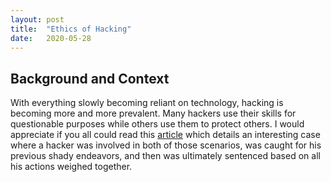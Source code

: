 ```yaml
---
layout: post
title:  "Ethics of Hacking"
date:   2020-05-28
---
```


## Background and Context
With everything slowly becoming reliant on technology, hacking is becoming more and more prevalent. Many hackers use their skills for questionable purposes while others use them to protect others. I would appreciate if you all could read this [article](https://www.wired.com/story/confessions-marcus-hutchins-hacker-who-saved-the-internet/) which details an interesting case where a hacker was involved in both of those scenarios, was caught for his previous shady endeavors, and then was ultimately sentenced based on all his actions weighed together.

